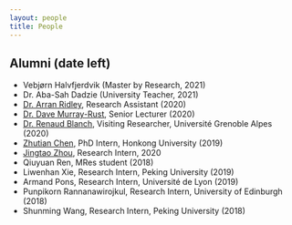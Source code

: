 ```yaml
---
layout: people
title: People
---
```


## Alumni (date left)
- Vebjørn Halvfjerdvik (Master by Research, 2021)
- Dr. Aba-Sah Dadzie (University Teacher, 2021) 
- [Dr. Arran Ridley](https://uclab.fh-potsdam.de/people/arran-ridley/), Research Assistant (2020)
- [Dr. Dave Murray-Rust](http://dave.murray-rust.org), Senior Lecturer (2020)
- [Dr. Renaud Blanch](http://iihm.imag.fr/en/member/blanch), Visiting Researcher, Université Grenoble Alpes (2020)
- [Zhutian Chen](https://chenzhutian.org/), PhD Intern, Honkong University (2019)
- [Jingtao Zhou](http://www.tzingtao.com), Research Intern, 2020
- Qiuyuan Ren, MRes student (2018)
- Liwenhan Xie, Research Intern, Peking University (2019)
- Armand Pons, Research Intern, Université de Lyon (2019)
- Punpikorn Rannanawirojkul, Research Intern, University of Edinburgh (2018)
- Shunming Wang, Research Intern, Peking University (2018)
